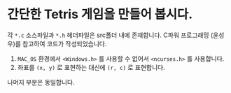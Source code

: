 # 간단한 Tetris 게임을 만들어 봅시다.

각 `*.c` 소스파일과 `*.h` 헤더파일은 src폴더 내에 존재합니다.
C파워 프로그래밍 (윤성우)를 참고하여 코드가 작성되었습니다.

1. `MAC_OS` 환경에서 `<Windows.h>` 를 사용할 수 없어서 `<ncurses.h>` 를 사용합니다.
2. 좌표를 `(x, y)` 로 표현하는 대신에 `(r, c)` 로 표현합니다.

나머지 부분은 동일합니다.
